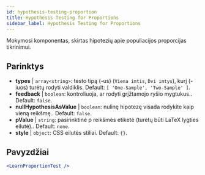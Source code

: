 ```yaml
---
id: hypothesis-testing-proportion
title: Hypothesis Testing for Proportions
sidebar_label: Hypothesis Testing for Proportions
---
```


Mokymosi komponentas, skirtas hipotezių apie populiacijos proporcijas tikrinimui.

## Parinktys

* __types__ | `array<string>`: testo tipą (-us) (`Viena imtis`, `Dvi imtys`), kurį (-iuos) turėtų rodyti valdiklis. Default: `[
  'One-Sample',
  'Two-Sample'
]`.
* __feedback__ | `boolean`: kontroliuoja, ar rodyti grįžtamojo ryšio mygtukus.. Default: `false`.
* __nullHypothesisAsValue__ | `boolean`: nulinę hipotezę visada rodykite kaip vieną reikšmę.. Default: `false`.
* __pValue__ | `string`: pasirinktinė p reikšmės etiketė (turėtų būti LaTeX lygties eilutė).. Default: `none`.
* __style__ | `object`: CSS eilutės stiliai. Default: `{}`.


## Pavyzdžiai

```jsx live
<LearnProportionTest />
```

